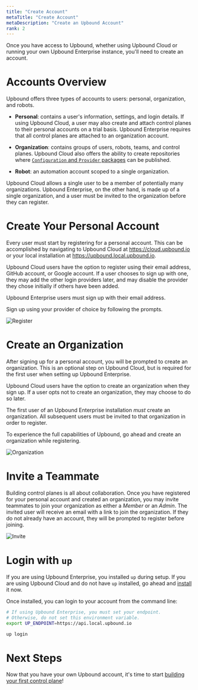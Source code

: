 ```yaml
---
title: "Create Account"
metaTitle: "Create Account"
metaDescription: "Create an Upbound Account"
rank: 2
---
```


Once you have access to Upbound, whether using Upbound Cloud or running your own
Upbound Enterprise instance, you'll need to create an account.

# Accounts Overview

Upbound offers three types of accounts to users: personal, organization, and
robots.

- **Personal**: contains a user's information, settings, and login details. If
  using Upbound Cloud, a user may also create and attach control planes to their
  personal accounts on a trial basis. Upbound Enterprise requires that all
  control planes are attached to an organization account.

- **Organization**: contains groups of users, robots, teams, and control planes.
  Upbound Cloud also offers the ability to create repositories where
  [`Configuration` and `Provider` packages] can be published.

- **Robot**: an automation account scoped to a single organization.

Upbound Cloud allows a single user to be a member of potentially many
organizations. Upbound Enterprise, on the other hand, is made up of a single
organization, and a user must be invited to the organization before they can
register.

# Create Your Personal Account

Every user must start by registering for a personal account. This can be
accomplished by navigating to Upbound Cloud at https://cloud.upbound.io or your
local installation at https://upbound.local.upbound.io.

Upbound Cloud users have the option to register using their email address,
GitHub account, or Google account. If a user chooses to sign up with one, they
may add the other login providers later, and may disable the provider they chose
initially if others have been added.

Upbound Enterprise users must sign up with their email address.

Sign up using your provider of choice by following the prompts.

![Register](../images/cloud-register.png)

# Create an Organization

After signing up for a personal account, you will be prompted to create an
organization. This is an optional step on Upbound Cloud, but is required for the
first user when setting up Upbound Enterprise.

Upbound Cloud users have the option to create an organization when they sign up.
If a user opts not to create an organization, they may choose to do so later.

The first user of an Upbound Enterprise installation _must_ create an
organization. All subsequent users must be invited to that organization in order
to register.

To experience the full capabilities of Upbound, go ahead and create an
organization while registering. 

![Organization](../images/enterprise-org.png)

# Invite a Teammate

Building control planes is all about collaboration. Once you have registered for
your personal account and created an organization, you may invite teammates to
join your organization as either a _Member_ or an _Admin_. The invited user will
receive an email with a link to join the organization. If they do not already
have an account, they will be prompted to register before joining.

![Invite](../images/org-invite.png)

# Login with `up`

If you are using Upbound Enterprise, you installed `up` during setup. If you are
using Upbound Cloud and do not have `up` installed, go ahead and [install] it
now.

Once installed, you can login to your account from the command line:

```bash
# If using Upbound Enterprise, you must set your endpoint.
# Otherwise, do not set this environment variable.
export UP_ENDPOINT=https://api.local.upbound.io

up login
```

# Next Steps

Now that you have your own Upbound account, it's time to start [building your
first control plane]!

<!-- Named Links -->
[`Configuration` and `Provider` packages]: ../../uxp/concepts
[install]: ../../cli
[building your first control plane]: ../build-control-plane

